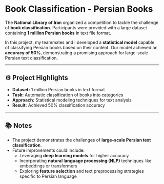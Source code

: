 # Book Classification - Persian Books

The **National Library of Iran** organized a competition to tackle the challenge of **book classification**. Participants were provided with a large dataset containing **1 million Persian books** in text file format.  

In this project, my teammates and I developed a **statistical model** capable of classifying Persian books based on their content. Our model achieved an **accuracy of 50%**, demonstrating a promising approach for large-scale Persian text classification.

---

## ⚙️ Project Highlights
- **Dataset:** 1 million Persian books in text format  
- **Task:** Automatic classification of books into categories  
- **Approach:** Statistical modeling techniques for text analysis  
- **Result:** Achieved 50% classification accuracy  

---

## 📚 Notes
- The project demonstrates the challenges of **large-scale Persian text classification**.  
- Future improvements could include:  
  - Leveraging **deep learning models** for higher accuracy  
  - Incorporating **natural language processing (NLP)** techniques like embeddings or transformers  
  - Exploring **feature selection** and text preprocessing strategies specific to Persian language  

